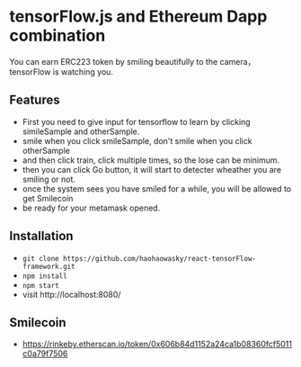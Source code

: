 # tensorFlow.js and Ethereum Dapp combination

You can earn ERC223 token by smiling beautifully to the camera， tensorFlow is watching you.

## Features

* First you need to give input for tensorflow to learn by clicking simileSample and otherSample.
* smile when you click smileSample, don't smile when you click otherSample
* and then click train, click multiple times, so the lose can be minimum.
* then you can click Go button, it will start to detecter wheather you are smiling or not.
* once the system sees you have smiled for a while, you will be allowed to get Smilecoin
* be ready for your metamask opened.

## Installation

* `git clone https://github.com/haohaowasky/react-tensorFlow-framework.git`
* `npm install`
* `npm start`
* visit http://localhost:8080/

## Smilecoin

* https://rinkeby.etherscan.io/token/0x606b84d1152a24ca1b08360fcf5011c0a79f7506
